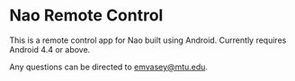 # Nao Remote Control
This is a remote control app for Nao built using Android.  Currently requires Android 4.4 or above.

Any questions can be directed to emvasey@mtu.edu.
